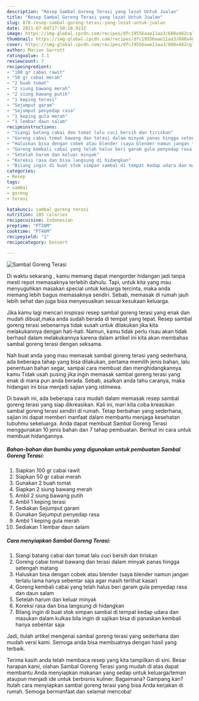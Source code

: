 ```yaml
---
description: "Resep Sambal Goreng Terasi yang lezat Untuk Jualan"
title: "Resep Sambal Goreng Terasi yang lezat Untuk Jualan"
slug: 878-resep-sambal-goreng-terasi-yang-lezat-untuk-jualan
date: 2021-07-04T17:50:18.923Z
image: https://img-global.cpcdn.com/recipes/dfc19556aae11aa3/680x482cq70/sambal-goreng-terasi-foto-resep-utama.jpg
thumbnail: https://img-global.cpcdn.com/recipes/dfc19556aae11aa3/680x482cq70/sambal-goreng-terasi-foto-resep-utama.jpg
cover: https://img-global.cpcdn.com/recipes/dfc19556aae11aa3/680x482cq70/sambal-goreng-terasi-foto-resep-utama.jpg
author: Marion Garrett
ratingvalue: 3.1
reviewcount: 7
recipeingredient:
- "100 gr cabai rawit"
- "50 gr cabai merah"
- "2 buah tomat"
- "2 siung bawang merah"
- "2 siung bawang putih"
- "1 keping terasi"
- "Sejumput garam"
- "Sejumput penyedap rasa"
- "1 keping gula merah"
- "1 lembar daun salam"
recipeinstructions:
- "Siangi batang cabai dan tomat lalu cuci bersih dan tiriskan"
- "Goreng cabai tomat bawang dan terasi dalam minyak panas hingga setengah matang"
- "Haluskan bisa dengan cobek atau blender (saya blender namun jangan terlalu lama hanya sebentar saja agar masih terlihat kasar)"
- "Goreng kembali cabai yang telah halus beri garam gula penyedap rasa dan daun salam"
- "Setelah harum dan keluar minyak"
- "Koreksi rasa dan bisa langsung di hidangkan"
- "Bilang ingin di buat stok simpan sambal di tempat kedap udara dan masukan dalam kulkas bila ingin di sajikan bisa di panaskan kembali hanya sebentar saja"
categories:
- Resep
tags:
- sambal
- goreng
- terasi

katakunci: sambal goreng terasi 
nutrition: 185 calories
recipecuisine: Indonesian
preptime: "PT38M"
cooktime: "PT46M"
recipeyield: "1"
recipecategory: Dessert

---
```



![Sambal Goreng Terasi](https://img-global.cpcdn.com/recipes/dfc19556aae11aa3/680x482cq70/sambal-goreng-terasi-foto-resep-utama.jpg)

Di waktu  sekarang , kamu memang dapat mengorder hidangan jadi tanpa mesti repot memasaknya terlebih dahulu. Tapi, untuk kita yang mau menyuguhkan masakan special untuk keluarga tercinta, maka anda memang lebih bagus memasaknya sendiri. Sebab, memasak di rumah jauh lebih sehat dan juga bisa menyesuaikan sesuai kesukaan keluarga.

Jika kamu lagi mencari inspirasi resep sambal goreng terasi yang enak dan mudah dibuat,maka anda sudah berada di tempat yang tepat. Resep sambal goreng terasi  sebenarnya tidak susah untuk dilakukan jika kita melakukannya dengan hati-hati. Namun, kamu tidak perlu risau akan tidak berhasil dalam melakukannya 
karena dalam artikel ini kita akan membahas sambal goreng terasi dengan seksama.  



Nah buat anda yang mau memasak sambal goreng terasi yang sederhana, ada beberapa tahap yang bisa dilakukan, pertama memilih jenis bahan, lalu penentuan bahan segar, sampai cara membuat dan menghidangkannya. kamu Tidak usah pusing jika ingin memasak sambal goreng terasi yang enak di mana pun anda berada. Sebab, asalkan anda  tahu caranya, maka hidangan ini bisa menjadi sajian yang istimewa.

Di bawah ini, ada beberapa cara mudah dalam memasak resep sambal goreng terasi yang siap dikreasikan. Kali ini, mari kita coba kreasikan sambal goreng terasi sendiri di rumah. Tetap berbahan yang sederhana, sajian ini dapat memberi manfaat dalam membantu menjaga kesehatan tubuhmu sekeluarga. Anda dapat membuat Sambal Goreng Terasi menggunakan 10 jenis bahan dan 7 tahap pembuatan. Berikut ini cara untuk membuat hidangannya.

<!--inarticleads1-->

##### Bahan-bahan dan bumbu yang digunakan untuk pembuatan Sambal Goreng Terasi:

1. Siapkan 100 gr cabai rawit
1. Siapkan 50 gr cabai merah
1. Gunakan 2 buah tomat
1. Siapkan 2 siung bawang merah
1. Ambil 2 siung bawang putih
1. Ambil 1 keping terasi
1. Sediakan Sejumput garam
1. Gunakan Sejumput penyedap rasa
1. Ambil 1 keping gula merah
1. Sediakan 1 lembar daun salam




<!--inarticleads2-->

##### Cara menyiapkan Sambal Goreng Terasi:

1. Siangi batang cabai dan tomat lalu cuci bersih dan tiriskan
1. Goreng cabai tomat bawang dan terasi dalam minyak panas hingga setengah matang
1. Haluskan bisa dengan cobek atau blender (saya blender namun jangan terlalu lama hanya sebentar saja agar masih terlihat kasar)
1. Goreng kembali cabai yang telah halus beri garam gula penyedap rasa dan daun salam
1. Setelah harum dan keluar minyak
1. Koreksi rasa dan bisa langsung di hidangkan
1. Bilang ingin di buat stok simpan sambal di tempat kedap udara dan masukan dalam kulkas bila ingin di sajikan bisa di panaskan kembali hanya sebentar saja




Jadi, itulah artikel mengenai  sambal goreng terasi  yang sederhana dan mudah versi kami. Semoga anda bisa membuatnya dengan hasil yang terbaik. 

Terima kasih anda telah membaca resep yang kita tampilkan di sini. Besar harapan kami, olahan  Sambal Goreng Terasi yang mudah di atas dapat membantu Anda menyiapkan makanan yang sedap untuk keluarga/teman ataupun menjadi ide untuk berbisnis kuliner. Bagaimana? Gampang kan? Itulah cara menyiapkan sambal goreng terasi yang bisa Anda kerjakan di rumah. Semoga bermanfaat dan selamat mencoba!


